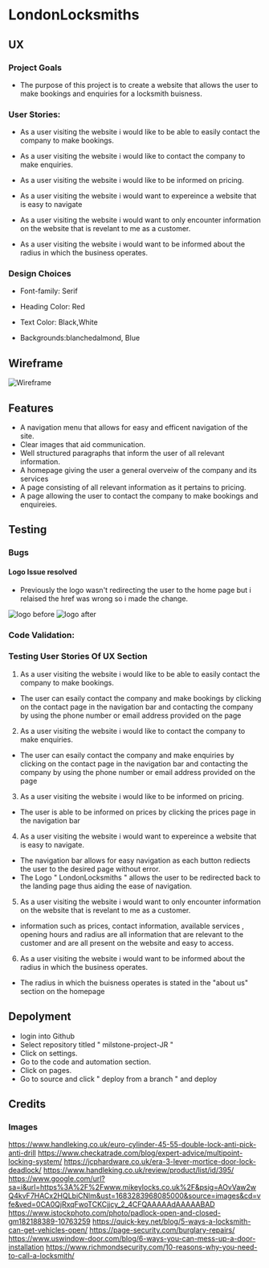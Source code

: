 # LondonLocksmiths 

## UX
### Project Goals

* The purpose of this project is to create a website that allows the user to make bookings and enquiries for a locksmith buisness.

### User Stories:

* As a user visiting the website i would like to be able to easily contact the company to make bookings.

* As a user visiting the website i would like to contact the company to make enquiries.

* As a user visiting the website i would like to be informed on pricing.

* As a user visiting the website i would want to expereince a website that is easy to navigate

* As a user visiting the website i would want to only encounter information on the website that is revelant to me as a customer.

* As a user visiting the website i would want to be informed about the radius in which the business operates.

### Design Choices

 * Font-family: Serif 

 * Heading Color: Red 

 * Text Color: Black,White

 * Backgrounds:blanchedalmond, Blue


## Wireframe

![Wireframe](wireframe.png)

## Features 

* A navigation menu that allows for easy and efficent navigation of the site.
* Clear images that aid communication.
* Well structured paragraphs that inform the user of all relevant information.
* A homepage giving the user a general overveiw of the company and its services 
* A page consisting of all relevant information as it pertains to pricing.
* A page allowing the user to contact the company to make bookings and enquireies. 









## Testing

### Bugs

#### Logo Issue resolved

* Previously the logo wasn't redirecting the user to the home page but i relaised the href was wrong so i made the change.

![logo before](logobugbefore.png)
![logo after](logobugbeafter.png)

### Code Validation:
### Testing User Stories Of UX Section
1. As a user visiting the website i would like to be able to easily contact the company to make bookings.

* The user can esaily contact the company and make bookings by clicking on the contact page in the navigation bar and contacting the company by using the phone number or email address provided on the page

2. As a user visiting the website i would like to contact the company to make enquiries.

* The user can esaily contact the company and make enquiries by clicking on the contact page in the navigation bar and contacting the company by using the phone number or email address provided on the page

3. As a user visiting the website i would like to be informed on pricing.

* The user is able to be informed on prices by clicking the prices page in the navigation bar

4. As a user visiting the website i would want to expereince a website that is easy to navigate.

* The navigation bar allows for easy navigation as each button rediects the user to the desired page without error.
* The Logo " LondonLocksmiths " allows the user to be redirected back to the landing page thus aiding the ease of navigation.

5. As a user visiting the website i would want to only encounter information on the website that is revelant to me as a customer.

* information such as prices, contact information, available services , opening hours and radius are all information that are relevant to the customer and are all present on the website and easy to access.

6. As a user visiting the website i would want to be informed about the radius in which the business operates.

* The radius in which the buisness operates is stated in the "about us" section on the homepage


## Depolyment 

* login into Github
* Select repository titled " milstone-project-JR "
* Click on settings.
* Go to the code and automation section.
* Click on pages.
* Go to source and click " deploy from a branch " and deploy


## Credits
### Images
https://www.handleking.co.uk/euro-cylinder-45-55-double-lock-anti-pick-anti-drill
https://www.checkatrade.com/blog/expert-advice/multipoint-locking-system/
https://jcphardware.co.uk/era-3-lever-mortice-door-lock-deadlock/
https://www.handleking.co.uk/review/product/list/id/395/
https://www.google.com/url?sa=i&url=https%3A%2F%2Fwww.mikeylocks.co.uk%2F&psig=AOvVaw2wQ4kvF7HACx2HQLbiCNlm&ust=1683283968085000&source=images&cd=vfe&ved=0CA0QjRxqFwoTCKCjjcy_2_4CFQAAAAAdAAAAABAD
https://www.istockphoto.com/photo/padlock-open-and-closed-gm182188389-10763259
https://quick-key.net/blog/5-ways-a-locksmith-can-get-vehicles-open/
https://page-security.com/burglary-repairs/
https://www.uswindow-door.com/blog/6-ways-you-can-mess-up-a-door-installation
https://www.richmondsecurity.com/10-reasons-why-you-need-to-call-a-locksmith/




